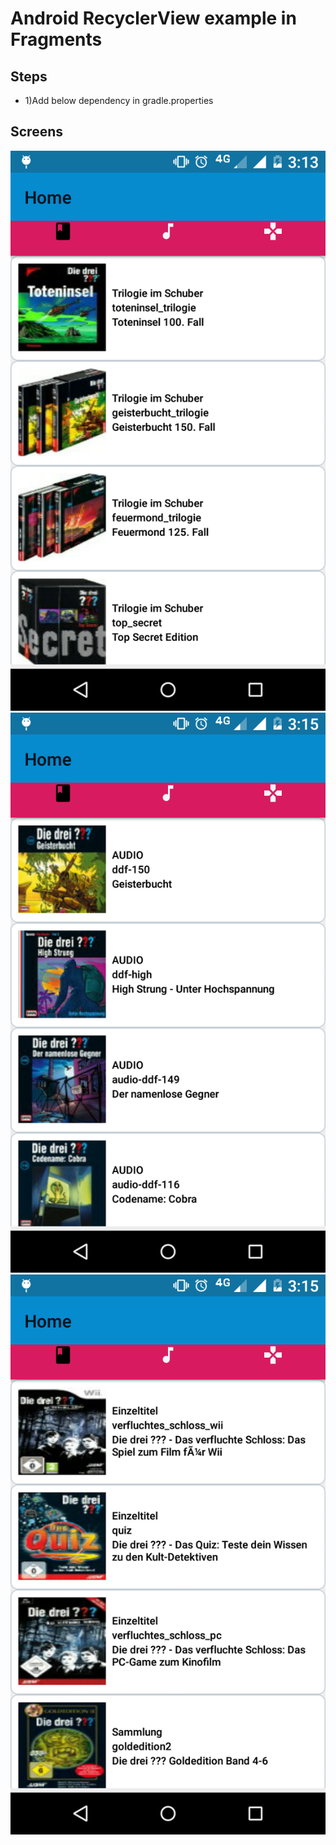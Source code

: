# Android RecyclerView example in Fragments
## Steps
- 1)Add below dependency in gradle.properties
## Screens
![screen1](./screenshots/device-2019-08-15-151351.png)
![screen2](./screenshots/device-2019-08-15-151538.png)
![screen3](./screenshots/device-2019-08-15-151555.png)